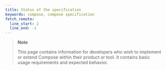 ```yaml
---
title: Status of the specification
keywords: compose, compose specification
fetch_remote:
  line_start: 2
  line_end: -1
---
```


>**Note**
>
>This page contains information for developers who wish to implement or extend Compose within their product or tool. It contains basic usage requirements and expected behavior. 
